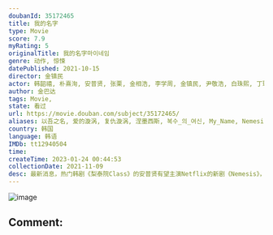 ```yaml
---
doubanId: 35172465
title: 我的名字
type: Movie
score: 7.9
myRating: 5
originalTitle: 我的名字마이네임
genre: 动作, 惊悚
datePublished: 2021-10-15
director: 金镇民
actor: 韩韶禧, 朴熹洵, 安普贤, 张栗, 金相浩, 李学周, 金镇民, 尹敬浩, 白珠熙, 丁瑞奇, 金尚昊, 金仁宇, 徐尚沅, undefined, 林基雄, 元春圭, 元振, 洪佑镇, 申妍宇
author: 金巴达
tags: Movie, 
state: 看过
url: https://movie.douban.com/subject/35172465/
aliases: 以吾之名, 爱的漩涡, 复仇漩涡, 涅墨西斯, 복수_의_여신, My_Name, Nemesis, Undercover
country: 韩国
language: 韩语
IMDb: tt12940504
time: 
createTime: 2023-01-24 00:44:53
collectionDate: 2021-11-09
desc: 最新消息，热门韩剧《梨泰院Class》的安普贤有望主演Netflix的新剧《Nemesis》，与《夫妻的世界》韩素希和电影《魔女》朴喜洵合作。《Nemesis》讲述接受组织命令成为警察的女卧底和需...
---
```


![image](p2680694592.jpg)

Comment: 
---

